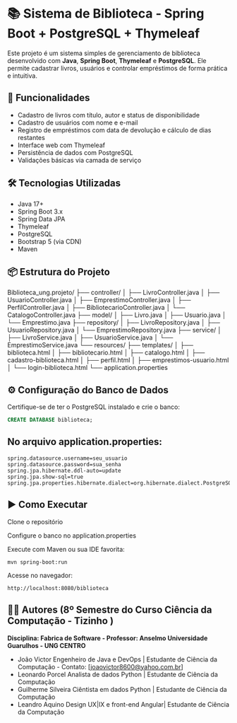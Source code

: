# 📚 Sistema de Biblioteca - Spring Boot + PostgreSQL + Thymeleaf

Este projeto é um sistema simples de gerenciamento de biblioteca desenvolvido com **Java**, **Spring Boot**, **Thymeleaf** e **PostgreSQL**. Ele permite cadastrar livros, usuários e controlar empréstimos de forma prática e intuitiva.

## 🚀 Funcionalidades

- Cadastro de livros com título, autor e status de disponibilidade
- Cadastro de usuários com nome e e-mail
- Registro de empréstimos com data de devolução e cálculo de dias restantes
- Interface web com Thymeleaf
- Persistência de dados com PostgreSQL
- Validações básicas via camada de serviço

## 🛠️ Tecnologias Utilizadas

- Java 17+
- Spring Boot 3.x
- Spring Data JPA
- Thymeleaf
- PostgreSQL
- Bootstrap 5 (via CDN)
- Maven

## 📦 Estrutura do Projeto

Biblioteca_ung.projeto/ 
├── controller/
│ ├── LivroController.java
│ ├── UsuarioController.java
│ ├── EmprestimoController.java 
│ ├── PerfilController.java
│ ├── BibliotecarioController.java
│ └── CatalogoController.java
├── model/
│ ├── Livro.java
│ ├── Usuario.java
│ └── Emprestimo.java
├── repository/
│ ├── LivroRepository.java
│ ├── UsuarioRepository.java
│ └── EmprestimoRepository.java
├── service/
│ ├── LivroService.java
│ ├── UsuarioService.java
│ └── EmprestimoService.java
└── resources/
  ├── templates/
  │ ├── biblioteca.html
  │ ├── bibliotecario.html
  │ ├── catalogo.html
  │ ├── cadastro-biblioteca.html
  │ ├── perfil.html
  │ ├── emprestimos-usuario.html
  │ └── login-biblioteca.html
  └── application.properties

## ⚙️ Configuração do Banco de Dados

Certifique-se de ter o PostgreSQL instalado e crie o banco:

```sql
CREATE DATABASE biblioteca;
```

## No arquivo application.properties:

```spring.datasource.url=jdbc:postgresql://localhost:5432/biblioteca
spring.datasource.username=seu_usuario
spring.datasource.password=sua_senha
spring.jpa.hibernate.ddl-auto=update
spring.jpa.show-sql=true
spring.jpa.properties.hibernate.dialect=org.hibernate.dialect.PostgreSQLDialect
```

## ▶️ Como Executar
Clone o repositório

Configure o banco no application.properties

Execute com Maven ou sua IDE favorita:
```
mvn spring-boot:run
```
Acesse no navegador:
```
http://localhost:8080/biblioteca
```

## 👨‍💻 Autores (8º Semestre do Curso Ciência da Computação - Tizinho ) 
**Disciplina: Fabrica de Software - Professor: Anselmo Universidade Guarulhos - UNG CENTRO**
- João Victor Engenheiro de Java e DevOps | Estudante de Ciência da Computação - Contato: [joaovictor8600@yahoo.com.br]
- Leonardo Porcel Analista de dados Python | Estudante de Ciência da Computação
- Guilherme Silveira Ciêntista em dados Python |  Estudante de Ciência da Computação
- Leandro Aquino Design UX|IX e front-end Angular| Estudante de Ciência da Computação


